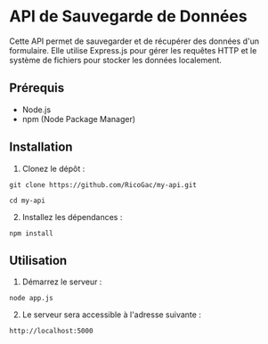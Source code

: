 # API de Sauvegarde de Données
Cette API permet de sauvegarder et de récupérer des données d'un formulaire. Elle utilise Express.js pour gérer les requêtes HTTP et le système de fichiers pour stocker les données localement.

## Prérequis
- Node.js
- npm (Node Package Manager)

## Installation
1. Clonez le dépôt :

``` git 
git clone https://github.com/RicoGac/my-api.git
```

``` git 
cd my-api
```

2. Installez les dépendances :

``` 
npm install 
```

## Utilisation

1. Démarrez le serveur :

``` 
node app.js
```

2. Le serveur sera accessible à l'adresse suivante :

``` 
http://localhost:5000
```
